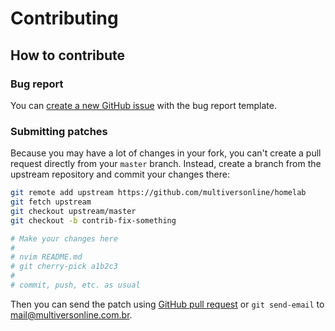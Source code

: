 # Contributing

## How to contribute

### Bug report

You can [create a new GitHub issue](https://github.com/multiversonline/homelab/issues/new/choose) with the bug report template.

### Submitting patches

Because you may have a lot of changes in your fork, you can't create a pull request directly from your `master` branch.
Instead, create a branch from the upstream repository and commit your changes there:

```sh
git remote add upstream https://github.com/multiversonline/homelab
git fetch upstream
git checkout upstream/master
git checkout -b contrib-fix-something

# Make your changes here
#
# nvim README.md
# git cherry-pick a1b2c3
#
# commit, push, etc. as usual
```

Then you can send the patch using [GitHub pull request](https://github.com/multiversonline/homelab/pulls) or `git send-email` to <mail@multiversonline.com.br>.
